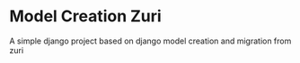 # Model Creation Zuri
A simple django project based on django model creation and migration from zuri

